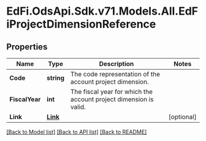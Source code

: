 # EdFi.OdsApi.Sdk.v71.Models.All.EdFiProjectDimensionReference

## Properties

Name | Type | Description | Notes
------------ | ------------- | ------------- | -------------
**Code** | **string** | The code representation of the account project dimension. | 
**FiscalYear** | **int** | The fiscal year for which the account project dimension is valid. | 
**Link** | [**Link**](Link.md) |  | [optional] 

[[Back to Model list]](../README.md#documentation-for-models) [[Back to API list]](../README.md#documentation-for-api-endpoints) [[Back to README]](../README.md)


